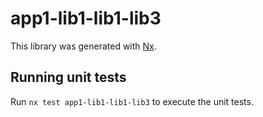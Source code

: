 # app1-lib1-lib1-lib3

This library was generated with [Nx](https://nx.dev).

## Running unit tests

Run `nx test app1-lib1-lib1-lib3` to execute the unit tests.
